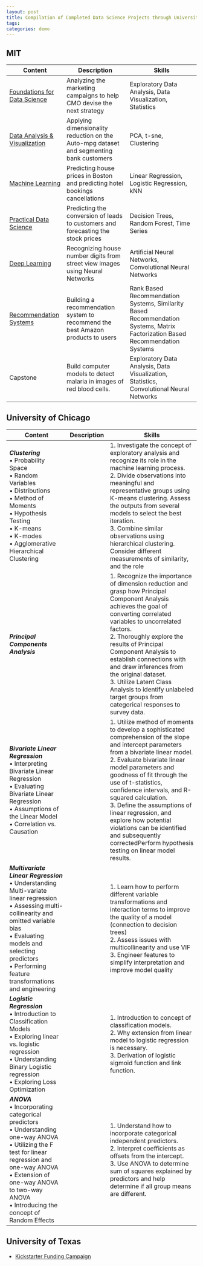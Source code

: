 ```yaml
---
layout: post
title: Compilation of Completed Data Science Projects through University of Texas, University of Chicago and MIT
tags: 
categories: demo
---
```


## MIT

| Content                         	| Description                                                                               	| Skills                                                                                                                            	|
|---------------------------------	|-------------------------------------------------------------------------------------------	|-----------------------------------------------------------------------------------------------------------------------------------	|
| [Foundations   for Data Science](https://github.com/MikeHankinson/1_MIT_Foundations_For_Data_Science/)  	| Analyzing the marketing   campaigns to help CMO devise the next strategy                  	| Exploratory   Data Analysis, Data Visualization, Statistics                                                                       	|
| [Data   Analysis & Visualization](https://github.com/MikeHankinson/2_MIT_Data-Analysis_and_Visualization)   	| Applying dimensionality   reduction on the Auto-mpg dataset and segmenting bank customers 	| PCA, t-sne, Clustering                                                                                                            	|
| [Machine   Learning](https://github.com/MikeHankinson/3_MIT_Machine_Learning)              	| Predicting house prices in   Boston and predicting hotel bookings cancellations           	| Linear Regression, Logistic   Regression, kNN                                                                                     	|
| [Practical   Data Science](https://github.com/MikeHankinson/4_MIT_Practical_Data_Science)        	| Predicting the conversion of   leads to customers and forecasting the stock prices        	| Decision Trees, Random Forest,   Time Series                                                                                      	|
| [Deep   Learning](https://github.com/MikeHankinson/5_MIT_Deep_Learning)<br>             	| Recognizing house number digits   from street view images using Neural Networks           	| Artificial Neural Networks,   Convolutional Neural Networks                                                                       	|
| [Recommendation   Systems](https://github.com/MikeHankinson/6_MIT_Recommendation_Systems)        	| Building a recommendation system   to recommend the best Amazon products to users         	| Rank Based Recommendation   Systems, Similarity Based Recommendation Systems, Matrix Factorization Based   Recommendation Systems 	|
| Capstone                        	| Build computer models to detect   malaria in images of red blood cells.                   	| Exploratory Data Analysis, Data   Visualization, Statistics, Convolutional Neural Networks                                        	|                           	|


## University of Chicago

| Content                                                                                                                                                                                                                                                                                	| Description 	| Skills                                                                                                                                                                                                                                                                                                                                                                                                                                                                                                          	|
|----------------------------------------------------------------------------------------------------------------------------------------------------------------------------------------------------------------------------------------------------------------------------------------	|-------------	|-----------------------------------------------------------------------------------------------------------------------------------------------------------------------------------------------------------------------------------------------------------------------------------------------------------------------------------------------------------------------------------------------------------------------------------------------------------------------------------------------------------------	|
| _**Clustering**_   <br>     • Probability Space<br>     • Random Variables<br>     • Distributions<br>     • Method of Moments<br>     • Hypothesis Testing<br>     • K-means<br>     • K-modes<br>     • Agglomerative Hierarchical Clustering                                        	|             	| 1. Investigate the concept of   exploratory analysis and recognize its role in the machine learning   process.<br>     2. Divide observations into meaningful and representative groups using   K-means clustering. Assess the outputs from several models to select the best   iteration.<br>     3. Combine similar observations using hierarchical clustering. Consider   different measurements of similarity, and the role                                                                                 	|
| _**Principal   Components Analysis**_                                                                                                                                                                                                                                                  	|             	| 1. Recognize the importance of   dimension reduction and grasp how Principal Component Analysis achieves the   goal of converting correlated variables to uncorrelated factors.<br>     2. Thoroughly explore the results of Principal Component Analysis to establish   connections with and draw inferences from the original dataset.<br>     3. Utilize Latent Class Analysis to identify unlabeled target groups from   categorical responses to survey data.                                              	|
| _**Bivariate Linear Regression**_     <br>     • Interpreting Bivariate Linear Regression<br>     • Evaluating Bivariate Linear Regression<br>     • Assumptions of the Linear Model<br>     • Correlation vs. Causation<br>                                                           	|             	| 1. Utilize method of moments to   develop a sophisticated comprehension of the slope and intercept parameters   from a bivariate linear model.<br>     2. Evaluate bivariate linear model parameters and goodness of fit through   the use of t-statistics, confidence intervals, and R-squared   calculation.<br>     3. Define the assumptions of linear regression, and explore how potential   violations can be identified and subsequently correctedPerform hypothesis   testing on linear model results. 	|
| _**Multivariate Linear Regression**_  <br>     • Understanding Multi-variate linear regression<br>     • Assessing multi-collinearity and omitted variable bias<br>     • Evaluating models and selecting predictors<br>     • Performing feature transformations and engineering      	|             	| 1. Learn how to perform   different variable transformations and interaction terms to improve the   quality of a model (connection to decision trees)<br>     2. Assess issues with multicollinearity and use VIF<br>     3. Engineer features to simplify interpretation and improve model quality                                                                                                                                                                                                             	|
| _**Logistic Regression**_     <br>     • Introduction to Classification Models<br>     • Exploring linear vs. logistic regression<br>     • Understanding Binary Logistic regression<br>     • Exploring Loss Optimization                                                             	|             	| 1. Introduction to concept of   classification models.<br>     2. Why extension from linear model to logistic regression is   necessary.<br>     3. Derivation of logistic sigmoid function and link function.                                                                                                                                                                                                                                                                                                  	|
| _**ANOVA**_     <br>     • Incorporating categorical predictors<br>     • Understanding one-way ANOVA<br>     • Utilizing the F test for linear regression and one-way ANOVA<br>     • Extension of one-way ANOVA to two-way ANOVA<br>     • Introducing the concept of Random Effects 	|             	| 1. Understand how to incorporate   categorical independent predictors.<br>     2. Interpret coefficients as offsets from the intercept.<br>     3. Use ANOVA to determine sum of squares explained by predictors and help   determine if all group means are different.                                                                                                                                                                                                                                         	|


## University of Texas
- [Kickstarter Funding Campaign](https://github.com/MikeHankinson/kickstarter-analysis)

